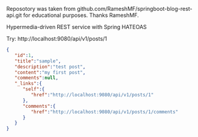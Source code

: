 Reposotory was taken from github.com/RameshMF/springboot-blog-rest-api.git for educational purposes. Thanks RameshMF.

Hypermedia-driven REST service with Spring HATEOAS

Try:
http://localhost:9080/api/v1/posts/1

```JSON
{
   "id":1,
   "title":"sample",
   "description":"test post",
   "content":"my first post",
   "comments":null,
   "_links":{
      "self":{
         "href":"http://localhost:9080/api/v1/posts/1"
      },
      "comments":{
         "href":"http://localhost:9080/api/v1/posts/1/comments"
      }
   }
}
```
